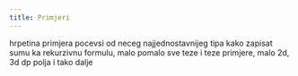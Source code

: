 ```yaml
---
title: Primjeri
---
```


hrpetina primjera pocevsi od neceg najjednostavnijeg tipa kako zapisat sumu ka rekurzivnu formulu, malo pomalo sve teze i teze primjere, malo 2d, 3d dp polja i tako dalje

